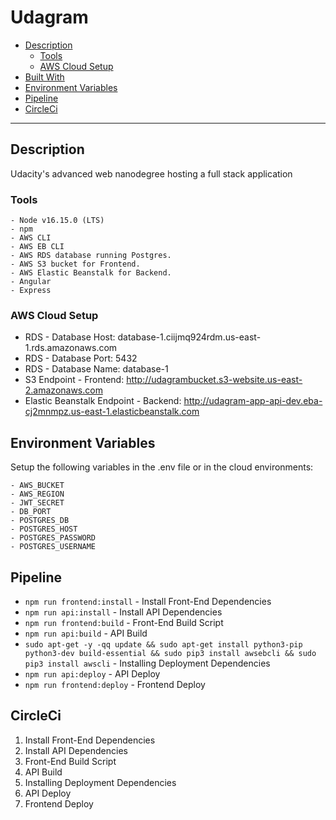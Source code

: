 # Udagram

  - [Description](#description)
    - [Tools](#tools)
    - [AWS Cloud Setup](#aws-cloud-setup)
  - [Built With](#built-with)
  - [Environment Variables](#environment-variables)
  - [Pipeline](#pipeline)
  - [CircleCi](#circleci)

---

## Description
Udacity's advanced web nanodegree hosting a full stack application

### Tools
```
- Node v16.15.0 (LTS)
- npm
- AWS CLI
- AWS EB CLI
- AWS RDS database running Postgres.
- AWS S3 bucket for Frontend.
- AWS Elastic Beanstalk for Backend.
- Angular
- Express
```

### AWS Cloud Setup

- RDS - Database Host: database-1.ciijmq924rdm.us-east-1.rds.amazonaws.com
- RDS - Database Port: 5432
- RDS - Database Name: database-1
- S3 Endpoint - Frontend: http://udagrambucket.s3-website.us-east-2.amazonaws.com
- Elastic Beanstalk Endpoint - Backend: http://udagram-app-api-dev.eba-cj2mnmpz.us-east-1.elasticbeanstalk.com

## Environment Variables

Setup the following variables in the .env file or in the cloud environments:
```
- AWS_BUCKET          
- AWS_REGION 
- JWT_SECRET     
- DB_PORT 
- POSTGRES_DB         
- POSTGRES_HOST  
- POSTGRES_PASSWORD  
- POSTGRES_USERNAME    
```

## Pipeline
- `npm run frontend:install`    - Install Front-End Dependencies
- `npm run api:install`         - Install API Dependencies
- `npm run frontend:build`      - Front-End Build Script
- `npm run api:build`           - API Build
- `sudo apt-get -y -qq update && sudo apt-get install python3-pip python3-dev build-essential && sudo pip3 install awsebcli && sudo pip3 install awscli` - Installing Deployment Dependencies
- `npm run api:deploy`          - API Deploy
- `npm run frontend:deploy`     - Frontend Deploy


## CircleCi
1. Install Front-End Dependencies
2. Install API Dependencies
3. Front-End Build Script
4. API Build
5. Installing Deployment Dependencies
6. API Deploy
7. Frontend Deploy


